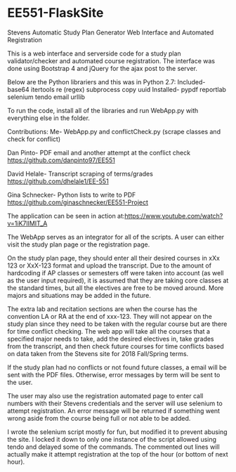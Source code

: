 # EE551-FlaskSite
Stevens Automatic Study Plan Generator Web Interface and Automated Registration

This is a web interface and serverside code for a study plan validator/checker and automated course registration.
The interface was done using Bootstrap 4 and jQuery for the ajax post to the server. 

Below are the Python librariers and this was in Python 2.7:
Included-
	base64
	itertools
	re (regex)
	subprocess
	copy
	uuid
Installed-
	pypdf
	reportlab
	selenium
	tendo
	email
	urllib
	
To run the code, install all of the libraries and run WebApp.py with everything else in the folder.

Contributions:
Me- WebApp.py and conflictCheck.py (scrape classes and check for conflict)

Dan Pinto- PDF email and another attempt at the conflict check
https://github.com/danpinto97/EE551

David Helale- Transcript scraping of terms/grades 
https://github.com/dhelale1/EE-551

Gina Schnecker- Python lists to write to PDF
https://github.com/ginaschnecker/EE551-Project

The application can be seen in action at:https://www.youtube.com/watch?v=1iK7lIMIT_A

The WebApp serves as an integrator for all of the scripts. A user can either visit the study plan page or the registration page.

On the study plan page, they should enter all their desired courses in xXx 123 or XxX-123 format and upload the transcript. Due to the amount of hardcoding if AP classes or semesters off were taken into account (as well as the user input required), it is assumed that they are taking core classes at the standard times, but all the electives are free to be moved around. More majors and situations may be added in the future.

The extra lab and recitation sections are when the course has the convention LA or RA at the end of xxx-123. They will not appear on the study plan since they need to be taken with the regular course but are there for time conflict checking.
The web app will take all the courses that a specified major needs to take, add the desired electives in, take grades from the transcript, and then check future courses for time conflicts based on data taken from the Stevens site for 2018 Fall/Spring terms.

If the study plan had no conflicts or not found future classes, a email will be sent with the PDF files. Otherwise, error messages by term will be sent to the user.

The user may also use the registration automated page to enter call numbers with their Stevens credentials and the server will use selenium to attempt registration. An error message will be returned if something went wrong aside from the course being full or not able to be added.

I wrote the selenium script mostly for fun, but modified it to prevent abusing the site. I locked it down to only one instance of the script allowed using tendo and delayed some of the commands. The commented out lines will actually make it attempt registration at the top of the hour (or bottom of next hour).
